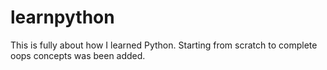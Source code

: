 # learnpython
This is fully about how I learned Python.
Starting from scratch to complete oops concepts was been added.
